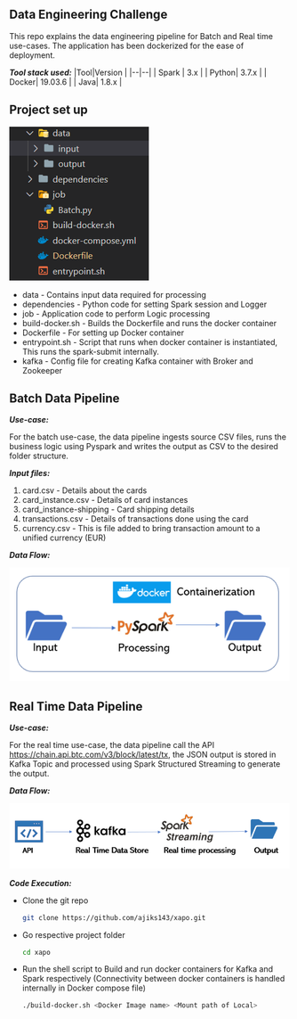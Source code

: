 ## Data Engineering Challenge

This repo explains the data engineering pipeline for Batch and Real time use-cases. The application has been dockerized for the ease of deployment.

_**Tool stack used:**_
  |Tool|Version  |
|--|--|
| Spark | 3.x |
| Python| 3.7.x |
| Docker| 19.03.6 |
| Java| 1.8.x |

 ## Project set up
 
 
 ![](resources/ProjectStructure.png)
 
 - data - Contains input data required for processing
 - dependencies - Python code for setting Spark session and Logger 
 - job - Application code to perform Logic processing
 - build-docker.sh - Builds the Dockerfile and runs the docker container
 - Dockerfile - For setting up Docker container
 - entrypoint.sh - Script that runs when docker container is instantiated, This runs the spark-submit internally.
 - kafka - Config file for creating Kafka container with Broker and Zookeeper

## **Batch Data Pipeline**
_**Use-case:**_

For the batch use-case, the data pipeline ingests source CSV files,
   runs the business logic using Pyspark and writes the output as CSV to
   the desired folder structure.
   
 _**Input files:**_
 1. card.csv - Details about the cards 		 
 2. card_instance.csv - Details of card instances 
 3. card_instance-shipping - Card shipping details 
 4. transactions.csv - Details of transactions done using the card
 5. currency.csv - This is file added to bring transaction amount to a  
    unified currency (EUR)
		 
 _**Data Flow:**_
 
 ![](resources/BatchDataflow.png)
 
 ## **Real Time Data Pipeline**
 _**Use-case:**_
 
 For the real time use-case, the data pipeline call the API https://chain.api.btc.com/v3/block/latest/tx, the JSON output is stored in Kafka Topic and processed using Spark Structured Streaming to generate the output.
 
  _**Data Flow:**_
 
 ![](resources/RealTimeDataflow.png)

_**Code Execution:**_

 - Clone the git repo
    ```sh
    git clone https://github.com/ajiks143/xapo.git
    ```   
 - Go respective project folder
    ```sh
    cd xapo
    ```
 - Run the shell script to Build and run docker containers for Kafka and Spark respectively (Connectivity between docker containers is handled internally in Docker compose file)
    ```sh
    ./build-docker.sh <Docker Image name> <Mount path of Local>
    ```

    

    

 
